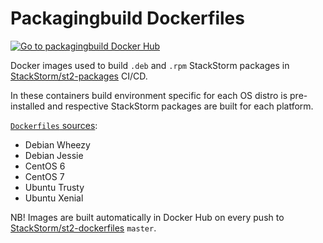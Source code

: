 # Packagingbuild Dockerfiles
[![Go to packagingbuild Docker Hub](https://img.shields.io/badge/Docker%20Hub-packagingbuild-blue.svg)](https://hub.docker.com/r/stackstorm/packagingbuild/)

Docker images used to build `.deb` and `.rpm` StackStorm packages in [StackStorm/st2-packages](https://github.com/StackStorm/st2-packages/blob/master/docker-compose.circle.yml) CI/CD.

In these containers build environment specific for each OS distro is pre-installed and respective StackStorm packages are built for each platform.

[`Dockerfiles` sources](https://github.com/StackStorm/st2-dockerfiles/blob/master/packagingbuild):
- Debian Wheezy
- Debian Jessie
- CentOS 6
- CentOS 7
- Ubuntu Trusty
- Ubuntu Xenial

NB!
Images are built automatically in Docker Hub on every push to [StackStorm/st2-dockerfiles](https://github.com/StackStorm/st2-dockerfiles/) `master`.
